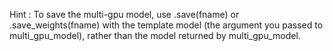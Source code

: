 Hint : To save the multi-gpu model, use .save(fname) or .save_weights(fname) with the template model (the argument you passed to multi_gpu_model), rather than the model returned by  multi_gpu_model.	